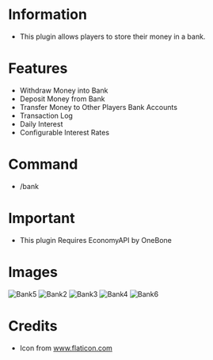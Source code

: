 # Information 
 - This plugin allows players to store their money in a bank.
# Features 
 - Withdraw Money into Bank
 - Deposit Money from Bank
 - Transfer Money to Other Players Bank Accounts
 - Transaction Log
 - Daily Interest
 - Configurable Interest Rates
# Command
- /bank
# Important
- This plugin Requires EconomyAPI by OneBone
# Images
![Bank5](https://user-images.githubusercontent.com/34932094/124204221-37c3c280-daa4-11eb-826f-8c6511cf9649.png)
![Bank2](https://user-images.githubusercontent.com/34932094/122729370-b7e55f00-d23e-11eb-8aa6-1d8e8b47e70f.PNG)
![Bank3](https://user-images.githubusercontent.com/34932094/122729371-b7e55f00-d23e-11eb-8a94-ee292bab50f8.PNG)
![Bank4](https://user-images.githubusercontent.com/34932094/122729372-b7e55f00-d23e-11eb-9a8c-f44571718108.PNG)
![Bank6](https://user-images.githubusercontent.com/34932094/124215248-48cafe80-dab9-11eb-930d-df1b113a7d3d.PNG)

# Credits
- Icon from www.flaticon.com
